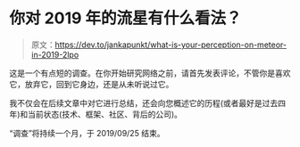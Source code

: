# 你对 2019 年的流星有什么看法？

> 原文：<https://dev.to/jankapunkt/what-is-your-perception-on-meteor-in-2019-2lpo>

这是一个有点短的调查。在你开始研究网络之前，请首先发表评论，不管你是喜欢它，放弃它，回到它身边，还是从未听说过它。

我不仅会在后续文章中对它进行总结，还会向您概述它的历程(或者最好是过去四年)和当前状态(技术、框架、社区、背后的公司)。

“调查”将持续一个月，于 2019/09/25 结束。
